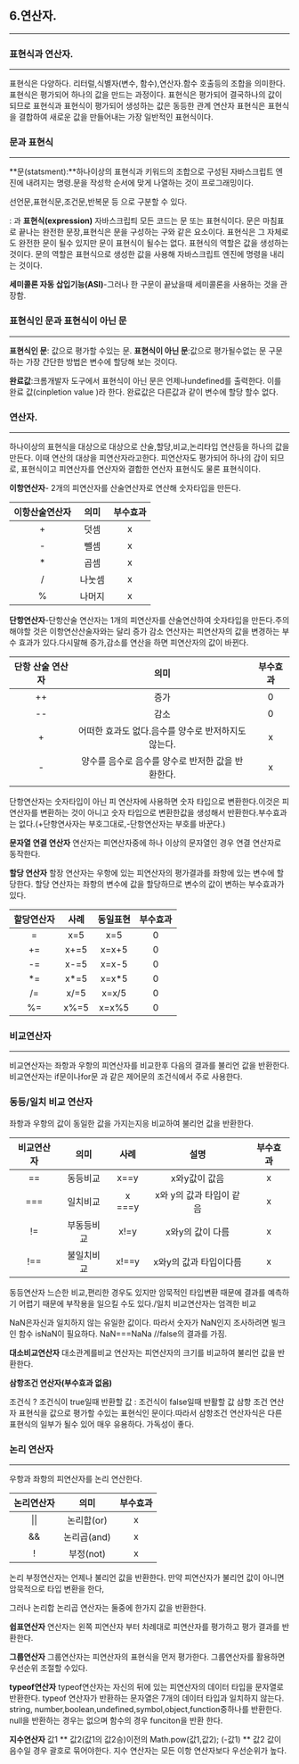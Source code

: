 ## 6.연산자.

---------------------------------------------------------------------------

### 표현식과 연산자.

<hr>

표현식은 다양하다. 리터럴,식별자(변수, 함수),연산자.함수 호출등의 조합을 의미한다. 표현식은 평가되어 하나의 값을 만드는 과정이다.
표현식은 평가되어 결국하나의 값이 되므로 표현식과 표현식이 평가되어 생성하는 값은 동등한 관계
연산자 표현식은 표현식을 결합하여 새로운 값을 만들어내는 가장 일반적인 표현식이다.

### 문과 표현식

<hr>

**문(statsment):**하나이상의 표현식과 키워드의 조합으로 구성된 자바스크립트 엔진에 내려지는 명령.문을 작성학 순서에 맞게 나열하는 것이 프로그래밍이다.

선언문,표현식문,조건문,반복문 등 으로 구분할 수 있다.

: 과 **표현식(expression)** 자바스크립틔 모든 코드는 문 또는 표현식이다. 문은 마침표로 끝나는 완전한 문장,표현식은  문을 구성하는 구와 같은 요소이다. 
표현식은 그 자체로도 완전한 문이 될수 있지만 문이 표현식이 될수는 없다.
표현식의 역할은 값을 생성하는 것이다. 문의 역할은 표현식으로 생성한 값을 사용해 자바스크립트 엔진에 명령을 내리는 것이다.

**세미콜론 자동 삽입기능(ASI)**-그러나 한 구문이 끝났을때 세미콜론을 사용하는 것을 관장함.

### 표현식인 문과 표현식이 아닌 문

<hr>

**표현식인 문**: 값으로 평가할 수있는 문.
**표현식이 아닌 문**:값으로 평가될수없는 문
구문하는 가장 간단한 방법은 변수에 할당해 보는 것이다.

**완료값**:크롬개발자 도구에서 표현식이 아닌 문은 언제나undefined를  출력한다. 이를 완료 값(cinpletion value )라 한다. 완료값은 다른값과  같이 변수에 할당 할수 없다.

### 연산자.

<hr>

하나이상의 표현식을 대상으로 대상으로 산술,할당,비교,논리타입 연산등을 하나의 값을 만든다.
이때 연산의 대상을 피연산자라고한다. 피연산자도 평가되어 하나의 갑이 되므로, 표현식이고 피연산자를 연산자와 결합한 연산자 표현식도 물론 표현식이다.

**이항연산자**- 2개의 피연산자를 산술연산자로 연산해 숫자타입을 만든다.

| 이항산술연산자 |  의미  | 부수효과 |
| :------------: | :----: | :------: |
|       +        |  덧셈  |    x     |
|       -        |  뺄셈  |    x     |
|       *        |  곱셈  |    x     |
|       /        | 나눗셈 |    x     |
|       %        | 나머지 |    x     |

**단항연산자**-단항산술 연산자는 1개의 피연산자를 산술연산하여 숫자타입을 만든다.주의 해야할 것은 이항연산산술자와는 달리 증가 감소 연산자는 피연산자의 값을 변경하는 부수 효과가 있다.다시말해 증가,감소를 연산을 하면 피연산자의 값이 바뀐다.

| 단항 산술 연산자 |                        의미                         | 부수효과 |
| :--------------: | :-------------------------------------------------: | :------: |
|        ++        |                        증가                         |    0     |
|        --        |                        감소                         |    0     |
|        +         | 어떠한 효과도 없다.음수를 양수로 반저하지도 않는다. |    x     |
|        -         |  양수를 음수로 음수를 양수로 반저한 값을 반환한다.  |    x     |
|                  |                                                     |          |

단항연산자는 숫자타입이 아닌 피 연산자에 사용하면 숫자 타입으로 변환한다.이것은 피연산자를 변환하는 것이 아니고 숫자 타입으로 변환한값을 생성해서 반환한다.부수효과는 없다.(+단항연사자는 부호그대로,-단항연산자는 부호를 바꾼다.)

**문자열 연결 연산자**
연산자는 피연산자중에 하나 이상의 문자열인 경우 연결 연산자로 동작한다.

**할당 연산자**
할장 연산자는 우항에 있는 피연산자의 평가결과를 좌항에 있는 변수에 할당한다. 할당 연산자는 좌항의 변수에 값을 할당하므로 변수의 값이 변하는 부수효과가 있다.

| 할당연산자 | 사례 | 동일표현 | 부수효과 |
| :--------: | :--: | :------: | :------: |
|     =      | x=5  |   x=5    |    0     |
|     +=     | x+=5 |  x=x+5   |    0     |
|     -=     | x-=5 |  x=x-5   |    0     |
|     *=     | x*=5 |  x=x*5   |    0     |
|     /=     | x/=5 |  x=x/5   |    0     |
|     %=     | x%=5 |  x=x%5   |    0     |

### 비교연산자

<hr>

비교연산자는 좌항과 우항의 피연산자를 비교한후 다음의 결과를 불리언 값을 반환한다.비교연산자는 if문이나for문 과 같은 제어문의 조건식에서 주로 사용한다.

### **동등/일치 비교 연산자**

좌항과 우항의 값이 동일한 값을 가지는지응 비교하여 불리언 값을 반환한다.

| 비교연산자 |    의미    |  사례  |           설명           | 부수효과 |
| :--------: | :--------: | :----: | :----------------------: | :------: |
|     ==     |  동등비교  |  x==y  |      x와y값이 값음       |    x     |
|    ===     |  일치비교  | x ===y | x와 y의 값과 타입이 같음 |    x     |
|     !=     | 부동등비교 |  x!=y  |     x와y의 값이 다름     |    x     |
|    !==     | 불일치비교 | x!==y  |  x와y의 값과 타입이다름  |    x     |

동등연산자 느슨한 비교,편리한 경우도 있지만 암묵적인 타입변환 때문에 결과를 예측하기 어렵기 때문에 부작용을 일으킬 수도 있다./일치 비교연산자는 엄격한 비교

NaN은자신과 일치하지 않는 유일한 값이다. 따라서 숫자가 NaN인지 조사하려면 빌크인 함수 isNaN이 필요하다.
NaN===NaNa //false의 결과를 가짐.

**대소비교연산자**
대소관계를비교 연산자는 피연산자의 크기를 비교하여 불리언 값을 반환한다.

**삼항조건 연산자(부수효과 없음)**

조건식 ? 조건식이 true일때 반환할 값 : 조건식이 false일때 반활할 값
삼항 조건 연산자 표현식을 값으로 평가할 수있는 표현식인 문이다.따라서 삼항조건 연산자식은 다른 표현식의 일부가 될수 있어 매우 유용하다. 가독성이 좋다.



### 논리 연산자

<hr>

우항과 좌항의 피연산자를 논리 연산한다.

| 논리연산자 |    의미     | 부수효과 |
| :--------: | :---------: | :------: |
|    \|\|    | 논리합(or)  |    x     |
|     &&     | 논리곱(and) |    x     |
|     !      |  부정(not)  |    x     |

논리 부정연산자는 언제나 불리언 값을 반환한다. 만약 피연산자가 불리언 값이 아니면 암묵적으로 타입 변환을 한다,

그러나 논리합 논리곱 연산자는 둘중에 한가지 값을 반환한다.

**쉽표연산자**
연산자는 왼쪽 피연산자 부터 차례대로 피연산자를 평가하고 평가 결과를 반환한다.

**그룹연산자**
그룹연산자는 피연산자의 표현식을 먼저 평가한다. 그룹연산자를 활용하면 우선순위 조절할 수있다.

**typeof연산자**
typeof연산자는 자신의 뒤에 있는 피연산자의 데이터 타입을 문자열로 반환한다. typeof 연산자가 반환하는 문자열은 7개의 데이터 타입과 일치하지 않는다.
string, number,boolean,undefined,symbol,object,function중하나를 반환한다. null을 반환하는 경우는 없으며 함수의 경우 funciton을 반환 한다.

**지수연산자**
값1 ** 값2(값1의 값2승)이전의 Math.pow(값1,값2);
(-값1) ** 값2 값이 음수일 경우 괄호로 묶어야한다.
지수 연산자는 모든 이항 연산자보다 우선순위가 높다.